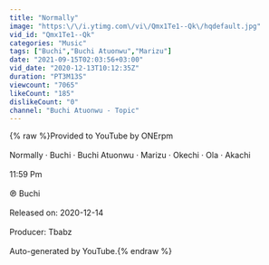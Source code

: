 ```yaml
---
title: "Normally"
image: "https:\/\/i.ytimg.com\/vi\/Qmx1Te1--Qk\/hqdefault.jpg"
vid_id: "Qmx1Te1--Qk"
categories: "Music"
tags: ["Buchi","Buchi Atuonwu","Marizu"]
date: "2021-09-15T02:03:56+03:00"
vid_date: "2020-12-13T10:12:35Z"
duration: "PT3M13S"
viewcount: "7065"
likeCount: "185"
dislikeCount: "0"
channel: "Buchi Atuonwu - Topic"
---
```

{% raw %}Provided to YouTube by ONErpm<br /><br />Normally · Buchi · Buchi Atuonwu · Marizu · Okechi · Ola · Akachi<br /><br />11:59 Pm<br /><br />℗ Buchi<br /><br />Released on: 2020-12-14<br /><br />Producer: Tbabz<br /><br />Auto-generated by YouTube.{% endraw %}

